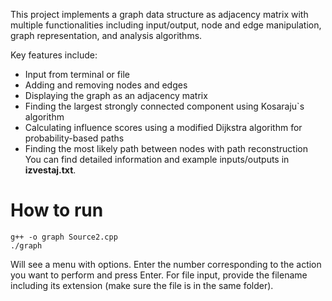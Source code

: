 This project implements a graph data structure as adjacency matrix with multiple functionalities including input/output, node and edge manipulation, graph representation, and analysis algorithms.

Key features include:
- Input from terminal or file
- Adding and removing nodes and edges
- Displaying the graph as an adjacency matrix
- Finding the largest strongly connected component using Kosaraju`s algorithm
- Calculating influence scores using a modified Dijkstra algorithm for probability-based paths
- Finding the most likely path between nodes with path reconstruction
You can find detailed information and example inputs/outputs in **izvestaj.txt**.
# How to run
```
g++ -o graph Source2.cpp
./graph

```
Will see a menu with options. Enter the number corresponding to the action you want to perform and press Enter.
For file input, provide the filename including its extension (make sure the file is in the same folder).
